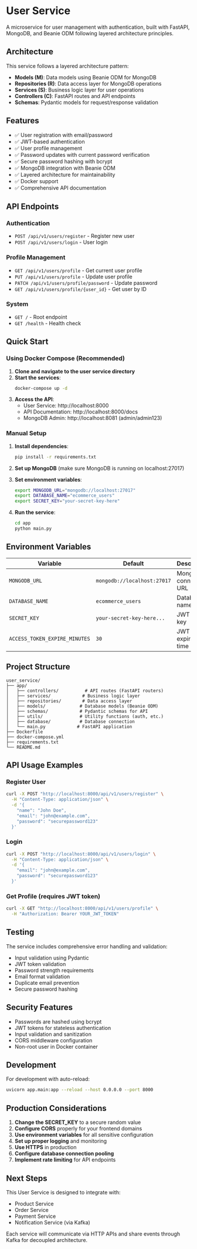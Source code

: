 # User Service

A microservice for user management with authentication, built with FastAPI, MongoDB, and Beanie ODM following layered architecture principles.

## Architecture

This service follows a layered architecture pattern:

- **Models (M)**: Data models using Beanie ODM for MongoDB
- **Repositories (R)**: Data access layer for MongoDB operations
- **Services (S)**: Business logic layer for user operations
- **Controllers (C)**: FastAPI routes and API endpoints
- **Schemas**: Pydantic models for request/response validation

## Features

- ✅ User registration with email/password
- ✅ JWT-based authentication
- ✅ User profile management
- ✅ Password updates with current password verification
- ✅ Secure password hashing with bcrypt
- ✅ MongoDB integration with Beanie ODM
- ✅ Layered architecture for maintainability
- ✅ Docker support
- ✅ Comprehensive API documentation

## API Endpoints

### Authentication
- `POST /api/v1/users/register` - Register new user
- `POST /api/v1/users/login` - User login

### Profile Management
- `GET /api/v1/users/profile` - Get current user profile
- `PUT /api/v1/users/profile` - Update user profile
- `PATCH /api/v1/users/profile/password` - Update password
- `GET /api/v1/users/profile/{user_id}` - Get user by ID

### System
- `GET /` - Root endpoint
- `GET /health` - Health check

## Quick Start

### Using Docker Compose (Recommended)

1. **Clone and navigate to the user service directory**
2. **Start the services**:
   ```bash
   docker-compose up -d
   ```
3. **Access the API**:
   - User Service: http://localhost:8000
   - API Documentation: http://localhost:8000/docs
   - MongoDB Admin: http://localhost:8081 (admin/admin123)

### Manual Setup

1. **Install dependencies**:
   ```bash
   pip install -r requirements.txt
   ```

2. **Set up MongoDB** (make sure MongoDB is running on localhost:27017)

3. **Set environment variables**:
   ```bash
   export MONGODB_URL="mongodb://localhost:27017"
   export DATABASE_NAME="ecommerce_users"
   export SECRET_KEY="your-secret-key-here"
   ```

4. **Run the service**:
   ```bash
   cd app
   python main.py
   ```

## Environment Variables

| Variable | Default | Description |
|----------|---------|-------------|
| `MONGODB_URL` | `mongodb://localhost:27017` | MongoDB connection URL |
| `DATABASE_NAME` | `ecommerce_users` | Database name |
| `SECRET_KEY` | `your-secret-key-here...` | JWT secret key |
| `ACCESS_TOKEN_EXPIRE_MINUTES` | `30` | JWT token expiration time |

## Project Structure

```
user_service/
├── app/
│   ├── controllers/          # API routes (FastAPI routers)
│   ├── services/            # Business logic layer
│   ├── repositories/        # Data access layer
│   ├── models/             # Database models (Beanie ODM)
│   ├── schemas/            # Pydantic schemas for API
│   ├── utils/              # Utility functions (auth, etc.)
│   ├── database/           # Database connection
│   └── main.py            # FastAPI application
├── Dockerfile
├── docker-compose.yml
├── requirements.txt
└── README.md
```

## API Usage Examples

### Register User
```bash
curl -X POST "http://localhost:8000/api/v1/users/register" \
  -H "Content-Type: application/json" \
  -d '{
    "name": "John Doe",
    "email": "john@example.com",
    "password": "securepassword123"
  }'
```

### Login
```bash
curl -X POST "http://localhost:8000/api/v1/users/login" \
  -H "Content-Type: application/json" \
  -d '{
    "email": "john@example.com",
    "password": "securepassword123"
  }'
```

### Get Profile (requires JWT token)
```bash
curl -X GET "http://localhost:8000/api/v1/users/profile" \
  -H "Authorization: Bearer YOUR_JWT_TOKEN"
```

## Testing

The service includes comprehensive error handling and validation:

- Input validation using Pydantic
- JWT token validation
- Password strength requirements
- Email format validation
- Duplicate email prevention
- Secure password hashing

## Security Features

- Passwords are hashed using bcrypt
- JWT tokens for stateless authentication
- Input validation and sanitization
- CORS middleware configuration
- Non-root user in Docker container

## Development

For development with auto-reload:
```bash
uvicorn app.main:app --reload --host 0.0.0.0 --port 8000
```

## Production Considerations

1. **Change the SECRET_KEY** to a secure random value
2. **Configure CORS** properly for your frontend domains
3. **Use environment variables** for all sensitive configuration
4. **Set up proper logging** and monitoring
5. **Use HTTPS** in production
6. **Configure database connection pooling**
7. **Implement rate limiting** for API endpoints

## Next Steps

This User Service is designed to integrate with:
- Product Service
- Order Service  
- Payment Service
- Notification Service (via Kafka)

Each service will communicate via HTTP APIs and share events through Kafka for decoupled architecture.
